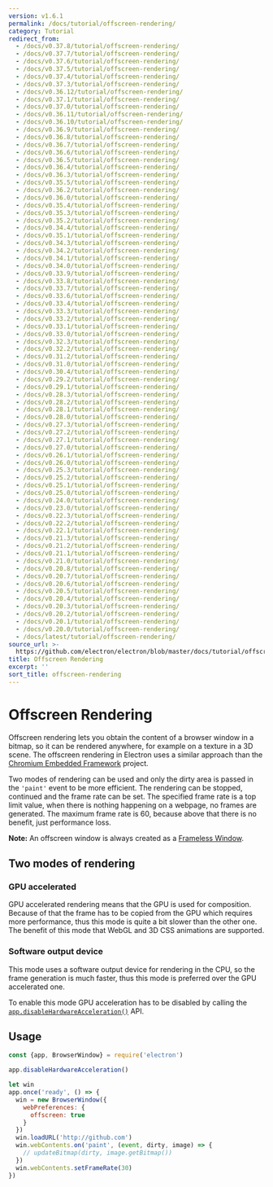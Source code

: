 ```yaml
---
version: v1.6.1
permalink: /docs/tutorial/offscreen-rendering/
category: Tutorial
redirect_from:
  - /docs/v0.37.8/tutorial/offscreen-rendering/
  - /docs/v0.37.7/tutorial/offscreen-rendering/
  - /docs/v0.37.6/tutorial/offscreen-rendering/
  - /docs/v0.37.5/tutorial/offscreen-rendering/
  - /docs/v0.37.4/tutorial/offscreen-rendering/
  - /docs/v0.37.3/tutorial/offscreen-rendering/
  - /docs/v0.36.12/tutorial/offscreen-rendering/
  - /docs/v0.37.1/tutorial/offscreen-rendering/
  - /docs/v0.37.0/tutorial/offscreen-rendering/
  - /docs/v0.36.11/tutorial/offscreen-rendering/
  - /docs/v0.36.10/tutorial/offscreen-rendering/
  - /docs/v0.36.9/tutorial/offscreen-rendering/
  - /docs/v0.36.8/tutorial/offscreen-rendering/
  - /docs/v0.36.7/tutorial/offscreen-rendering/
  - /docs/v0.36.6/tutorial/offscreen-rendering/
  - /docs/v0.36.5/tutorial/offscreen-rendering/
  - /docs/v0.36.4/tutorial/offscreen-rendering/
  - /docs/v0.36.3/tutorial/offscreen-rendering/
  - /docs/v0.35.5/tutorial/offscreen-rendering/
  - /docs/v0.36.2/tutorial/offscreen-rendering/
  - /docs/v0.36.0/tutorial/offscreen-rendering/
  - /docs/v0.35.4/tutorial/offscreen-rendering/
  - /docs/v0.35.3/tutorial/offscreen-rendering/
  - /docs/v0.35.2/tutorial/offscreen-rendering/
  - /docs/v0.34.4/tutorial/offscreen-rendering/
  - /docs/v0.35.1/tutorial/offscreen-rendering/
  - /docs/v0.34.3/tutorial/offscreen-rendering/
  - /docs/v0.34.2/tutorial/offscreen-rendering/
  - /docs/v0.34.1/tutorial/offscreen-rendering/
  - /docs/v0.34.0/tutorial/offscreen-rendering/
  - /docs/v0.33.9/tutorial/offscreen-rendering/
  - /docs/v0.33.8/tutorial/offscreen-rendering/
  - /docs/v0.33.7/tutorial/offscreen-rendering/
  - /docs/v0.33.6/tutorial/offscreen-rendering/
  - /docs/v0.33.4/tutorial/offscreen-rendering/
  - /docs/v0.33.3/tutorial/offscreen-rendering/
  - /docs/v0.33.2/tutorial/offscreen-rendering/
  - /docs/v0.33.1/tutorial/offscreen-rendering/
  - /docs/v0.33.0/tutorial/offscreen-rendering/
  - /docs/v0.32.3/tutorial/offscreen-rendering/
  - /docs/v0.32.2/tutorial/offscreen-rendering/
  - /docs/v0.31.2/tutorial/offscreen-rendering/
  - /docs/v0.31.0/tutorial/offscreen-rendering/
  - /docs/v0.30.4/tutorial/offscreen-rendering/
  - /docs/v0.29.2/tutorial/offscreen-rendering/
  - /docs/v0.29.1/tutorial/offscreen-rendering/
  - /docs/v0.28.3/tutorial/offscreen-rendering/
  - /docs/v0.28.2/tutorial/offscreen-rendering/
  - /docs/v0.28.1/tutorial/offscreen-rendering/
  - /docs/v0.28.0/tutorial/offscreen-rendering/
  - /docs/v0.27.3/tutorial/offscreen-rendering/
  - /docs/v0.27.2/tutorial/offscreen-rendering/
  - /docs/v0.27.1/tutorial/offscreen-rendering/
  - /docs/v0.27.0/tutorial/offscreen-rendering/
  - /docs/v0.26.1/tutorial/offscreen-rendering/
  - /docs/v0.26.0/tutorial/offscreen-rendering/
  - /docs/v0.25.3/tutorial/offscreen-rendering/
  - /docs/v0.25.2/tutorial/offscreen-rendering/
  - /docs/v0.25.1/tutorial/offscreen-rendering/
  - /docs/v0.25.0/tutorial/offscreen-rendering/
  - /docs/v0.24.0/tutorial/offscreen-rendering/
  - /docs/v0.23.0/tutorial/offscreen-rendering/
  - /docs/v0.22.3/tutorial/offscreen-rendering/
  - /docs/v0.22.2/tutorial/offscreen-rendering/
  - /docs/v0.22.1/tutorial/offscreen-rendering/
  - /docs/v0.21.3/tutorial/offscreen-rendering/
  - /docs/v0.21.2/tutorial/offscreen-rendering/
  - /docs/v0.21.1/tutorial/offscreen-rendering/
  - /docs/v0.21.0/tutorial/offscreen-rendering/
  - /docs/v0.20.8/tutorial/offscreen-rendering/
  - /docs/v0.20.7/tutorial/offscreen-rendering/
  - /docs/v0.20.6/tutorial/offscreen-rendering/
  - /docs/v0.20.5/tutorial/offscreen-rendering/
  - /docs/v0.20.4/tutorial/offscreen-rendering/
  - /docs/v0.20.3/tutorial/offscreen-rendering/
  - /docs/v0.20.2/tutorial/offscreen-rendering/
  - /docs/v0.20.1/tutorial/offscreen-rendering/
  - /docs/v0.20.0/tutorial/offscreen-rendering/
  - /docs/latest/tutorial/offscreen-rendering/
source_url: >-
  https://github.com/electron/electron/blob/master/docs/tutorial/offscreen-rendering.md
title: Offscreen Rendering
excerpt: ''
sort_title: offscreen-rendering
---
```



<!--

Greetings, Electron hacker!

This file is generated automatically, so it should not be edited.

To make changes, head over to the electron/electron repository:

https://github.com/electron/electron/blob/master/docs/tutorial/offscreen-rendering.md

-->

# Offscreen Rendering

Offscreen rendering lets you obtain the content of a browser window in a bitmap, so it can be rendered anywhere, for example on a texture in a 3D scene. The offscreen rendering in Electron uses a similar approach than the [Chromium Embedded Framework](https://bitbucket.org/chromiumembedded/cef) project.

Two modes of rendering can be used and only the dirty area is passed in the `'paint'` event to be more efficient. The rendering can be stopped, continued and the frame rate can be set. The specified frame rate is a top limit value, when there is nothing happening on a webpage, no frames are generated. The maximum frame rate is 60, because above that there is no benefit, just performance loss.

**Note:** An offscreen window is always created as a [Frameless Window]({{site.baseurl}}/docs/api/frameless-window).

## Two modes of rendering

### GPU accelerated

GPU accelerated rendering means that the GPU is used for composition. Because of that the frame has to be copied from the GPU which requires more performance, thus this mode is quite a bit slower than the other one. The benefit of this mode that WebGL and 3D CSS animations are supported.

### Software output device

This mode uses a software output device for rendering in the CPU, so the frame generation is much faster, thus this mode is preferred over the GPU accelerated one.

To enable this mode GPU acceleration has to be disabled by calling the [`app.disableHardwareAcceleration()`]({{site.baseurl}}/docs/api/app#appdisablehardwareacceleration) API.

## Usage

```javascript
const {app, BrowserWindow} = require('electron')

app.disableHardwareAcceleration()

let win
app.once('ready', () => {
  win = new BrowserWindow({
    webPreferences: {
      offscreen: true
    }
  })
  win.loadURL('http://github.com')
  win.webContents.on('paint', (event, dirty, image) => {
    // updateBitmap(dirty, image.getBitmap())
  })
  win.webContents.setFrameRate(30)
})
```
